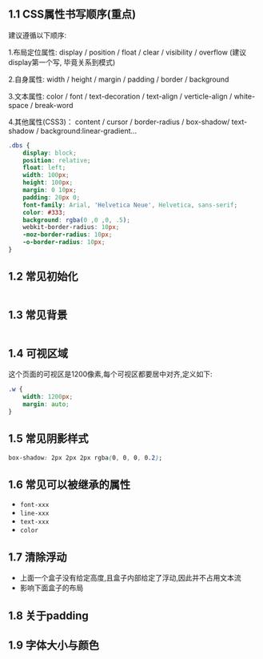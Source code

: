 ## 1.1 CSS属性书写顺序(重点)

建议遵循以下顺序:

1.布局定位属性: display / position / float / clear / visibility / overflow  (建议display第一个写, 毕竟关系到模式)

2.自身属性: width / height / margin / padding / border / background

3.文本属性: color / font / text-decoration / text-align / verticle-align / white-space / break-word

4.其他属性(CSS3)： content / cursor / border-radius / box-shadow/ text-shadow / background:linear-gradient...

```css
.dbs {
    display: block;
    position: relative;
    float: left;
    width: 100px;
    height: 100px;
    margin: 0 10px;
    padding: 20px 0;
    font-family: Arial, 'Helvetica Neue', Helvetica, sans-serif;
    color: #333;
    background: rgba(0 ,0 ,0, .5);
    webkit-border-radius: 10px;
    -moz-border-radius: 10px;
    -o-border-radius: 10px;
}
```

## 1.2  常见初始化

```css

```

## 1.3 常见背景

```css

```



## 1.4 可视区域

这个页面的可视区是1200像素,每个可视区都要居中对齐,定义如下:

```css
.w {
    width: 1200px;
    margin: auto;
}
```

## 1.5 常见阴影样式

```css
box-shadow: 2px 2px 2px rgba(0, 0, 0, 0.2);
```

## 1.6 常见可以被继承的属性

- `font-xxx`
- `line-xxx`
- `text-xxx`
- `color`



## 1.7 清除浮动

- 上面一个盒子没有给定高度,且盒子内部给定了浮动,因此并不占用文本流
- 影响下面盒子的布局



## 1.8 关于padding

## 1.9 字体大小与颜色

